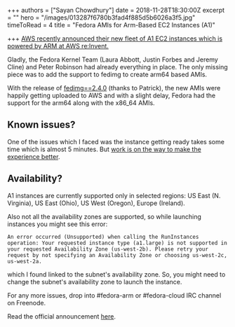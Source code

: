 +++
authors = ["Sayan Chowdhury"]
date = 2018-11-28T18:30:00Z
excerpt = ""
hero = "/images/013287f6780b3fad4f885d5b6026a3f5.jpg"
timeToRead = 4
title = "Fedora AMIs for Arm-Based EC2 Instances (A1)"

+++
[AWS recently announced their new fleet of A1 EC2 instances which is powered by ARM at AWS re:Invent.](https://aws.amazon.com/blogs/aws/new-ec2-instances-a1-powered-by-arm-based-aws-graviton-processors/)

Gladly, the Fedora Kernel Team (Laura Abbott, Justin Forbes and Jeremy Cline) and Peter Robinson had already everything in place. The only missing piece was to add the support to fedimg to create arm64 based AMIs.

With the release of [fedimg==2.4.0](https://github.com/fedora-infra/fedimg/releases/tag/2.4.0) (thanks to Patrick), the new AMIs were happily getting uploaded to AWS and with a slight delay, Fedora had the support for the arm64 along with the x86_64 AMIs.

## Known issues?

One of the issues which I faced was the instance getting ready takes some time which is almost 5 minutes. But [work is on the way to make the experience better](https://fedoramagazine.org/fedora-29-arm-aws/).

## Availability?

A1 instances are currently supported only in selected regions: US East (N. Virginia), US East (Ohio), US West (Oregon), Europe (Ireland).

Also not all the availability zones are supported, so while launching instances you might see this error:

    An error occurred (Unsupported) when calling the RunInstances operation: Your requested instance type (a1.large) is not supported in your requested Availability Zone (us-west-2b). Please retry your request by not specifying an Availability Zone or choosing us-west-2c, us-west-2a.

which I found linked to the subnet's availability zone. So, you might need to change the subnet's availability zone to launch the instance.

For any more issues, drop into #fedora-arm or #fedora-cloud IRC channel on Freenode.

Read the official announcement [here](https://fedoramagazine.org/fedora-29-arm-aws/).
